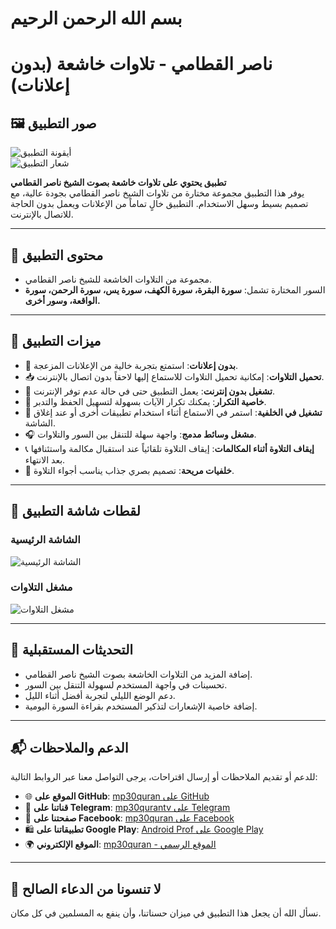 # بسم الله الرحمن الرحيم  

# **ناصر القطامي - تلاوات خاشعة (بدون إعلانات)**  

## 🖼️ **صور التطبيق**  

![أيقونة التطبيق](https://github.com/user-attachments/assets/icon-placeholder.png)  
![شعار التطبيق](https://github.com/user-attachments/assets/logo-placeholder.png)  

**تطبيق يحتوي على تلاوات خاشعة بصوت الشيخ ناصر القطامي**  
يوفر هذا التطبيق مجموعة مختارة من تلاوات الشيخ ناصر القطامي بجودة عالية، مع تصميم بسيط وسهل الاستخدام. التطبيق خالٍ تماماً من الإعلانات ويعمل بدون الحاجة للاتصال بالإنترنت.  

---

## 📖 **محتوى التطبيق**  

- مجموعة من التلاوات الخاشعة للشيخ ناصر القطامي.  
- السور المختارة تشمل: **سورة البقرة، سورة الكهف، سورة يس، سورة الرحمن، سورة الواقعة، وسور أخرى.**  

---

## 🌟 **ميزات التطبيق**  

- 🚫 **بدون إعلانات**: استمتع بتجربة خالية من الإعلانات المزعجة.  
- 📥 **تحميل التلاوات**: إمكانية تحميل التلاوات للاستماع إليها لاحقاً بدون اتصال بالإنترنت.  
- 📶 **تشغيل بدون إنترنت**: يعمل التطبيق حتى في حالة عدم توفر الإنترنت.  
- 🔁 **خاصية التكرار**: يمكنك تكرار الآيات بسهولة لتسهيل الحفظ والتدبر.  
- 📱 **تشغيل في الخلفية**: استمر في الاستماع أثناء استخدام تطبيقات أخرى أو عند إغلاق الشاشة.  
- 🎧 **مشغل وسائط مدمج**: واجهة سهلة للتنقل بين السور والتلاوات.  
- 📞 **إيقاف التلاوة أثناء المكالمات**: إيقاف التلاوة تلقائياً عند استقبال مكالمة واستئنافها بعد الانتهاء.  
- 🌄 **خلفيات مريحة**: تصميم بصري جذاب يناسب أجواء التلاوة.  

---

## 📸 **لقطات شاشة التطبيق**  

### الشاشة الرئيسية  
![الشاشة الرئيسية](https://github.com/user-attachments/assets/home-placeholder.png)  

### مشغل التلاوات  
![مشغل التلاوات](https://github.com/user-attachments/assets/player-placeholder.png)  

---

## 📖 **التحديثات المستقبلية**  

- إضافة المزيد من التلاوات الخاشعة بصوت الشيخ ناصر القطامي.  
- تحسينات في واجهة المستخدم لسهولة التنقل بين السور.  
- دعم الوضع الليلي لتجربة أفضل أثناء الليل.  
- إضافة خاصية الإشعارات لتذكير المستخدم بقراءة السورة اليومية.  

---

## 📬 **الدعم والملاحظات**  

للدعم أو تقديم الملاحظات أو إرسال اقتراحات، يرجى التواصل معنا عبر الروابط التالية:  

- 🌐 **الموقع على GitHub**: [mp30quran على GitHub](https://github.com/mp30quran)  
- 📱 **قناتنا على Telegram**: [mp30qurantv على Telegram](https://t.me/mp30qurantv)  
- 📘 **صفحتنا على Facebook**: [mp30quran على Facebook](https://facebook.com/mp30quran)  
- 🛍️ **تطبيقاتنا على Google Play**: [Android Prof على Google Play](https://play.google.com/store/apps/developer?id=Android+Prof)  
- 🌍 **الموقع الإلكتروني**: [mp30quran - الموقع الرسمي](https://sites.google.com/view/mp30quran/home)  

---

## 🙏 **لا تنسونا من الدعاء الصالح**  

نسأل الله أن يجعل هذا التطبيق في ميزان حسناتنا، وأن ينفع به المسلمين في كل مكان.  
